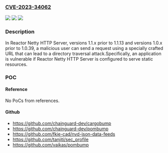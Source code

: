### [CVE-2023-34062](https://cve.mitre.org/cgi-bin/cvename.cgi?name=CVE-2023-34062)
![](https://img.shields.io/static/v1?label=Product&message=Reactor%20Netty&color=blue)
![](https://img.shields.io/static/v1?label=Version&message=1.1.0%3C%201.1.13%20&color=brighgreen)
![](https://img.shields.io/static/v1?label=Vulnerability&message=Directory%20Traversal%20&color=brighgreen)

### Description

In Reactor Netty HTTP Server, versions 1.1.x prior to 1.1.13 and versions 1.0.x prior to 1.0.39, a malicious user can send a request using a specially crafted URL that can lead to a directory traversal attack.Specifically, an application is vulnerable if Reactor Netty HTTP Server is configured to serve static resources.

### POC

#### Reference
No PoCs from references.

#### Github
- https://github.com/chainguard-dev/cargobump
- https://github.com/chainguard-dev/pombump
- https://github.com/fkie-cad/nvd-json-data-feeds
- https://github.com/tanjiti/sec_profile
- https://github.com/vaikas/pombump

